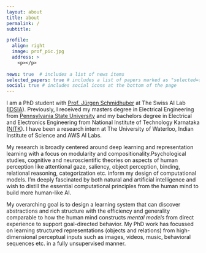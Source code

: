```yaml
---
layout: about
title: about
permalink: /
subtitle:

profile:
  align: right
  image: prof_pic.jpg
  address: >
    <p></p>
    
news: true  # includes a list of news items
selected_papers: true # includes a list of papers marked as "selected={true}"
social: true # includes social icons at the bottom of the page
---
```


I am a PhD student with [Prof. Jürgen Schmidhuber](https://people.idsia.ch/~juergen/) at The Swiss AI Lab ([IDSIA](https://www.idsia.usi-supsi.ch/)). Previously, I received my masters degree in Electrical Engineering from [Pennsylvania State University](https://www.psu.edu/) and my bachelors degree in Electrical and Electronics Engineering from National Institute of Technology Karnataka ([NITK](https://www.nitk.ac.in/)). I have been a research intern at The University of Waterloo, Indian Institute of Science and AWS AI Labs.

My research is broadly centered around deep learning and representation learning with a focus on modularity and compositionality.Psychological studies, cognitive and neuroscientific theories on aspects of human perception like attentional gaze, saliency, object perception, binding, relational reasoning, categorization etc. inform my design of computational models. I’m deeply fascinated by both natural and artificial intelligence and wish to distill the essential computational principles from the human mind to build more human-like AI.  

My overarching goal is to design a learning system that can discover abstractions and rich structure with the efficiency and generality comparable to how the human mind constructs *mental models* from direct experience to support goal-directed behavior. My PhD work has focussed on learning structured representations (objects and relations) from high-dimensional perceptual inputs such as images, videos, music, behavioral sequences etc. in a fully unsupervised manner. 
